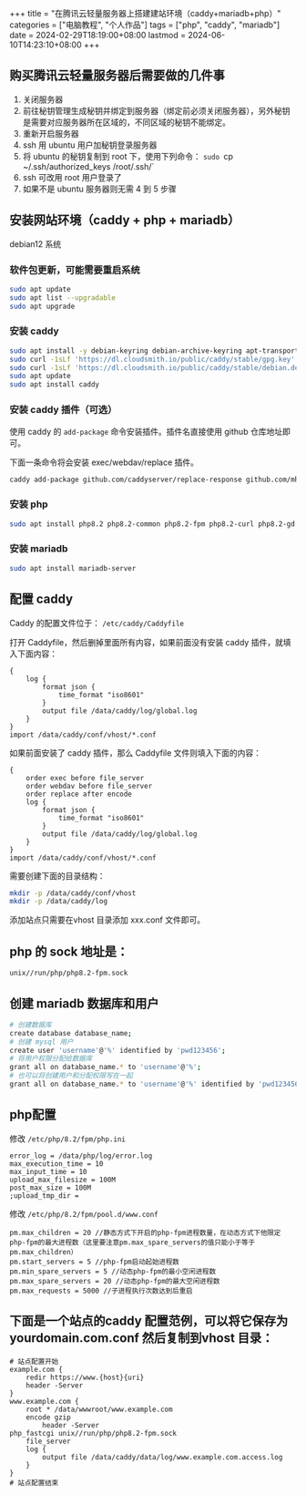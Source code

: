 +++
title = "在腾讯云轻量服务器上搭建建站环境（caddy+mariadb+php）"
categories = ["电脑教程", "个人作品"]
tags = ["php", "caddy", "mariadb"]
date = 2024-02-29T18:19:00+08:00
lastmod = 2024-06-10T14:23:10+08:00
+++



## 购买腾讯云轻量服务器后需要做的几件事

1. 关闭服务器
2. 前往秘钥管理生成秘钥并绑定到服务器（绑定前必须关闭服务器），另外秘钥是需要对应服务器所在区域的，不同区域的秘钥不能绑定。
3. 重新开启服务器
4. ssh 用 ubuntu 用户加秘钥登录服务器
5. 将 ubuntu 的秘钥复制到 root 下，使用下列命令： `sudo `cp ~/.ssh/authorized_keys /root/.ssh/`
6. ssh 可改用 root 用户登录了
7. 如果不是 ubuntu 服务器则无需 4 到 5 步骤


## 安装网站环境（caddy + php + mariadb）

debian12 系统

### 软件包更新，可能需要重启系统

```bash
sudo apt update
sudo apt list --upgradable
sudo apt upgrade
```

### 安装 caddy

```bash
sudo apt install -y debian-keyring debian-archive-keyring apt-transport-https
sudo curl -1sLf 'https://dl.cloudsmith.io/public/caddy/stable/gpg.key' | sudo gpg --dearmor -o /usr/share/keyrings/caddy-stable-archive-keyring.gpg
sudo curl -1sLf 'https://dl.cloudsmith.io/public/caddy/stable/debian.deb.txt' | sudo tee /etc/apt/sources.list.d/caddy-stable.list
sudo apt update
sudo apt install caddy
```

### 安装 caddy 插件（可选）

使用 caddy  的 `add-package` 命令安装插件。插件名直接使用 github 仓库地址即可。

下面一条命令将会安装 exec/webdav/replace 插件。

```bash
caddy add-package github.com/caddyserver/replace-response github.com/mholt/caddy-webdav github.com/abiosoft/caddy-exec github.com/mholt/caddy-events-exec
```

### 安装 php

```bash
sudo apt install php8.2 php8.2-common php8.2-fpm php8.2-curl php8.2-gd php8.2-mbstring php8.2-mysql php8.2-soap php8.2-sqlite3 php8.2-tidy php8.2-xsl php8.2-xmlrpc php8.2-zip
```

### 安装 mariadb

```bash
sudo apt install mariadb-server
```

## 配置 caddy

Caddy 的配置文件位于： `/etc/caddy/Caddyfile`

打开 Caddyfile，然后删掉里面所有内容，如果前面没有安装 caddy 插件，就填入下面内容：

```
{
	log {
		format json {
			time_format "iso8601"
		}
		output file /data/caddy/log/global.log
	}
}
import /data/caddy/conf/vhost/*.conf
```

如果前面安装了 caddy 插件，那么 Caddyfile 文件则填入下面的内容：

```
{
	order exec before file_server
	order webdav before file_server
	order replace after encode
	log {
		format json {
			time_format "iso8601"
		}
		output file /data/caddy/log/global.log
	}
}
import /data/caddy/conf/vhost/*.conf
```

需要创建下面的目录结构：

```bash
mkdir -p /data/caddy/conf/vhost
mkdir -p /data/caddy/log
```

添加站点只需要在vhost 目录添加 xxx.conf 文件即可。

## php 的 sock 地址是：

```
unix//run/php/php8.2-fpm.sock
```

## 创建 mariadb 数据库和用户

```bash
# 创建数据库
create database database_name;
# 创建 mysql 用户
create user 'username'@'%' identified by 'pwd123456';
# 将用户权限分配给数据库
grant all on database_name.* to 'username'@'%';
# 也可以将创建用户和分配权限写在一起
grant all on database_name.* to 'username'@'%' identified by 'pwd123456';
```

## php配置

修改 `/etc/php/8.2/fpm/php.ini`

```
error_log = /data/php/log/error.log
max_execution_time = 10
max_input_time = 10
upload_max_filesize = 100M
post_max_size = 100M
;upload_tmp_dir =
```

修改 `/etc/php/8.2/fpm/pool.d/www.conf`

```
pm.max_children = 20 //静态方式下开启的php-fpm进程数量，在动态方式下他限定php-fpm的最大进程数（这里要注意pm.max_spare_servers的值只能小于等于pm.max_children）
pm.start_servers = 5 //php-fpm启动起始进程数
pm.min_spare_servers = 5 //动态php-fpm的最小空闲进程数
pm.max_spare_servers = 20 //动态php-fpm的最大空闲进程数
pm.max_requests = 5000 //子进程执行次数达到后重启
```

## 下面是一个站点的caddy 配置范例，可以将它保存为yourdomain.com.conf 然后复制到vhost 目录：

```
# 站点配置开始
example.com {
	redir https://www.{host}{uri}
	header -Server
}
www.example.com {
	root * /data/wwwroot/www.example.com
	encode gzip
		header -Server	
php_fastcgi unix//run/php/php8.2-fpm.sock
	file_server
	log {
		output file /data/caddy/data/log/www.example.com.access.log
	}
}
# 站点配置结束
```
